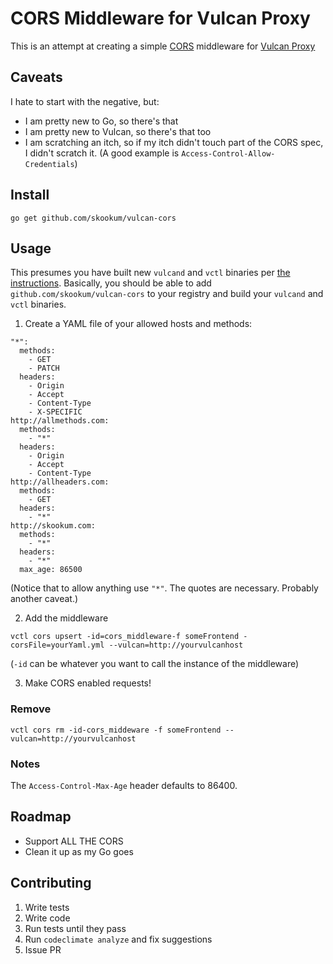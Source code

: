 # CORS Middleware for Vulcan Proxy
This is an attempt at creating a simple [CORS](http://www.w3.org/TR/cors/) middleware for [Vulcan Proxy](http://vulcanproxy.com)

## Caveats
I hate to start with the negative, but:
* I am pretty new to Go, so there's that
* I am pretty new to Vulcan, so there's that too
* I am scratching an itch, so if my itch didn't touch part of the CORS spec, I didn't scratch it. (A good example is `Access-Control-Allow-Credentials`)

## Install
```
go get github.com/skookum/vulcan-cors
```

## Usage
This presumes you have built new `vulcand` and `vctl` binaries per [the instructions](http://vulcanproxy.com/middlewares.html#example-auth-middleware). Basically, you should be able to add `github.com/skookum/vulcan-cors` to your registry and build your `vulcand` and `vctl` binaries.

1. Create a YAML file of your allowed hosts and methods:
```
"*":
  methods:
    - GET
    - PATCH
  headers:
    - Origin
    - Accept
    - Content-Type
    - X-SPECIFIC
http://allmethods.com:
  methods:
    - "*"
  headers:
    - Origin
    - Accept
    - Content-Type
http://allheaders.com:
  methods:
    - GET
  headers:
    - "*"
http://skookum.com:
  methods:
    - "*"
  headers:
    - "*"
  max_age: 86500
```
(Notice that to allow anything use `"*"`. The quotes are necessary. Probably another caveat.)

2. Add the middleware
```
vctl cors upsert -id=cors_middleware-f someFrontend -corsFile=yourYaml.yml --vulcan=http://yourvulcanhost
```
(`-id` can be whatever you want to call the instance of the middleware)

3. Make CORS enabled requests!

### Remove
```
vctl cors rm -id-cors_middeware -f someFrontend --vulcan=http://yourvulcanhost
```

### Notes

The `Access-Control-Max-Age` header defaults to 86400.

## Roadmap
* Support ALL THE CORS
* Clean it up as my Go goes

## Contributing
1. Write tests
2. Write code
3. Run tests until they pass
4. Run `codeclimate analyze` and fix suggestions
5. Issue PR
